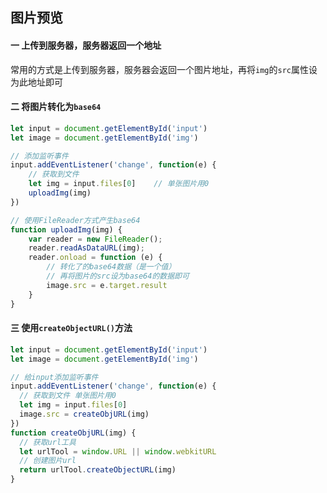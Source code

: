 ## 图片预览

#### 一 上传到服务器，服务器返回一个地址

常用的方式是上传到服务器，服务器会返回一个图片地址，再将`img`的`src`属性设为此地址即可

#### 二 将图片转化为`base64`

```js
let input = document.getElementById('input')
let image = document.getElementById('img')

// 添加监听事件
input.addEventListener('change', function(e) {
    // 获取到文件
    let img = input.files[0]	// 单张图片用0
    uploadImg(img)
})

// 使用FileReader方式产生base64
function uploadImg(img) {
    var reader = new FileReader();
    reader.readAsDataURL(img);
    reader.onload = function (e) {
        // 转化了的base64数据（是一个值）
        // 再将图片的src设为base64的数据即可
        image.src = e.target.result
    }
}
```

#### 三 使用`createObjectURL()`方法

```js
let input = document.getElementById('input')
let image = document.getElementById('img')

// 给input添加监听事件
input.addEventListener('change', function(e) {
  // 获取到文件 单张图片用0
  let img = input.files[0]
  image.src = createObjURL(img)
})
function createObjURL(img) {
  // 获取url工具
  let urlTool = window.URL || window.webkitURL
  // 创建图片url
  return urlTool.createObjectURL(img)
}
```

